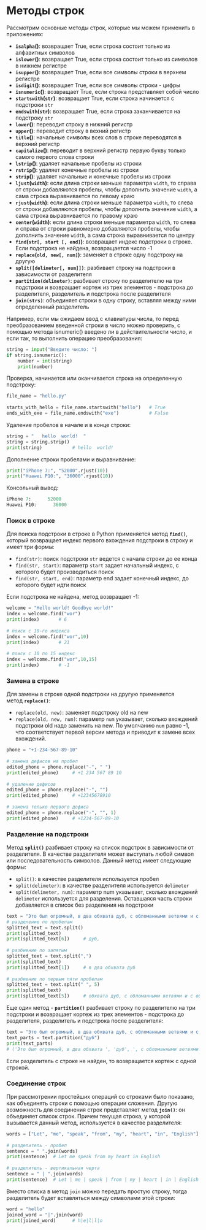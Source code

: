 # Методы строк

Рассмотрим основные методы строк, которые мы можем применить в приложениях:

- **`isalpha`()**: возвращает True, если строка состоит только из алфавитных символов
- **`islower`()**: возвращает True, если строка состоит только из символов в нижнем регистре
- **`isupper`()**: возвращает True, если все символы строки в верхнем регистре
- **`isdigit`()**: возвращает True, если все символы строки - цифры
- **`isnumeric`()**: возвращает True, если строка представляет собой число
- **`startswith`(`str`)**: возвращает True, если строка начинается с подстроки `str`
- **`endswith`(`str`)**: возвращает True, если строка заканчивается на подстроку `str`
- **`lower`()**: переводит строку в нижний регистр
- **`upper`()**: переводит строку в вехний регистр
- **`title`()**: начальные символы всех слов в строке переводятся в верхний регистр
- **`capitalize`()**: переводит в верхний регистр первую букву только самого первого слова строки
- **`lstrip`()**: удаляет начальные пробелы из строки
- **`rstrip`()**: удаляет конечные пробелы из строки
- **`strip`()**: удаляет начальные и конечные пробелы из строки
- **`ljust`(`width`)**: если длина строки меньше параметра `width`, то справа от строки добавляются пробелы, чтобы дополнить значение `width`, а сама строка выравнивается по левому краю
- **`rjust`(`width`)**: если длина строки меньше параметра `width`, то слева от строки добавляются пробелы, чтобы дополнить значение `width`, а сама строка выравнивается по правому краю
- **`center`(`width`)**: если длина строки меньше параметра `width`, то слева и справа от строки равномерно добавляются пробелы, чтобы дополнить значение `width`, а сама строка выравнивается по центру
- **`find`(`str[, start [, end]`)**: возвращает индекс подстроки в строке. Если подстрока не найдена, возвращается число -1
- **`replace`(`old, new[, num]`)**: заменяет в строке одну подстроку на другую
- **`split([delimeter[, num]])`**: разбивает строку на подстроки в зависимости от разделителя
- **`partition(delimeter)`**: разбивает строку по разделителю на три подстроки и возвращает кортеж из трех элементов - подстрока до разделителя, разделитель и подстрока после разделителя
- **`join(strs)`**: объединяет строки в одну строку, вставляя между ними определенный разделитель

Например, если мы ожидаем ввод с клавиатуры числа, то перед преобразованием введенной строки в число можно проверить, с помощью метода isnumeric() введено ли в действительности число, и если так, то выполнить операцию преобразования:

```python
string = input("Введите число: ")
if string.isnumeric():
    number = int(string)
    print(number)
```

Проверка, начинается или оканчивается строка на определенную подстроку:

```python
file_name = "hello.py"
 
starts_with_hello = file_name.startswith("hello")   # True
ends_with_exe = file_name.endswith("exe")           # False
```

Удаление пробелов в начале и в конце строки:

```python
string = "   hello  world!  "
string = string.strip()
print(string)           # hello  world!
```

Дополнение строки пробелами и выравнивание:

```python
print("iPhone 7:", "52000".rjust(10))
print("Huawei P10:", "36000".rjust(10))
```

Консольный вывод:

```python
iPhone 7:      52000
Huawei P10:      36000
```

### Поиск в строке

Для поиска подстроки в строке в Python применяется метод **`find()`**, который возвращает индекс первого вхождения подстроки в строку и имеет три формы:

- `find(str)`: поиск подстроки `str` ведется с начала строки до ее конца
- `find(str, start)`: параметр `start` задает начальный индекс, с которого будет производиться поиск
- `find(str, start, end)`: параметр end задает конечный индекс, до которого будет идти поиск

Если подстрока не найдена, метод возвращает -1:

```python
welcome = "Hello world! Goodbye world!"
index = welcome.find("wor")
print(index)       # 6
 
# поиск с 10-го индекса
index = welcome.find("wor",10)
print(index)       # 21
 
# поиск с 10 по 15 индекс
index = welcome.find("wor",10,15)
print(index)       # -1
```

### Замена в строке

Для замены в строке одной подстроки на другую применяется метод **`replace()`**:

- `replace(old, new)`: заменяет подстроку old на new
- `replace(old, new, num)`: параметр `num` указывает, сколько вхождений подстроки old надо заменить на new. По умолчанию `num` равно -1, что соответствует первой версии метода и приводит к замене всех вхождений.

```python
phone = "+1-234-567-89-10"
 
# замена дефисов на пробел
edited_phone = phone.replace("-", " ")
print(edited_phone)     # +1 234 567 89 10
 
# удаление дефисов
edited_phone = phone.replace("-", "")
print(edited_phone)     # +12345678910
 
# замена только первого дефиса
edited_phone = phone.replace("-", "", 1)
print(edited_phone)     # +1234-567-89-10
```

### Разделение на подстроки

Метод **`split()`** разбивает строку на список подстрок в зависимости от разделителя. В качестве разделителя может выступать любой символ или последовательность символов. Данный метод имеет следующие формы:

- `split()`: в качестве разделителя используется пробел
- `split(delimeter)`: в качестве разделителя используется `delimeter`
- `split(delimeter, num)`: параметр num указывает, сколько вхождений `delimeter` используется для разделения. Оставшаяся часть строки добавляется в список без разделения на подстроки

```python
text = "Это был огромный, в два обхвата дуб, с обломанными ветвями и с обломанной корой"
# разделение по пробелам
splitted_text = text.split()
print(splitted_text)
print(splitted_text[6])     # дуб,
 
# разбиение по запятым
splitted_text = text.split(",")
print(splitted_text)
print(splitted_text[1])     # в два обхвата дуб
 
# разбиение по первым пяти пробелам
splitted_text = text.split(" ", 5)
print(splitted_text)        
print(splitted_text[5])     # обхвата дуб, с обломанными ветвями и с обломанной корой
```

Еще один метод - **`partition()`** разбивает строку по разделителю на три подстроки и возвращает кортеж из трех элементов - подстрока до разделителя, разделитель и подстрока после разделителя:

```python
text = "Это был огромный, в два обхвата дуб, с обломанными ветвями и с обломанной корой"
text_parts = text.partition("дуб")
print(text_parts)
# ('Это был огромный, в два обхвата ', 'дуб', ', с обломанными ветвями и с обломанной корой')
```

Если разделитель с строке не найден, то возвращается кортеж с одной строкой.

### Соединение строк

При рассмотрении простейших операций со строками было показано, как объединять строки с помощью операции сложения. Другую возможность для соединения строк представляет метод **`join()`**: он объединяет список строк. Причем текущая строка, у которой вызывается данный метод, используется в качестве разделителя:

```python
words = ["Let", "me", "speak", "from", "my", "heart", "in", "English"]
 
# разделитель - пробел
sentence = " ".join(words)
print(sentence)  # Let me speak from my heart in English
 
# разделитель - вертикальная черта
sentence = " | ".join(words)
print(sentence)  # Let | me | speak | from | my | heart | in | English
```

Вместо списка в метод `join` можно передать простую строку, тогда разделитель будет вставляться между символами этой строки:

```python
word = "hello"
joined_word = "|".join(word)
print(joined_word)      # h|e|l|l|o
```